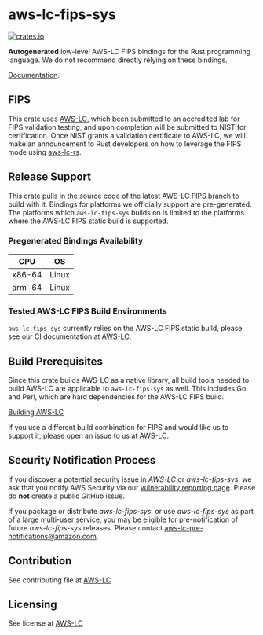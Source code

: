 # aws-lc-fips-sys

[![crates.io](https://img.shields.io/crates/v/aws-lc-fips-sys.svg)](https://crates.io/crates/aws-lc-fips-sys)

**Autogenerated** low-level AWS-LC FIPS bindings for the Rust programming language. We do not recommend directly relying on these bindings.

[Documentation](https://github.com/aws/aws-lc).

## FIPS
This crate uses [AWS-LC](https://github.com/aws/aws-lc/tree/fips-2022-11-02), which been submitted to an accredited lab
for FIPS validation testing, and upon completion will be submitted to NIST for certification. Once NIST grants a
validation certificate to AWS-LC, we will make an announcement to Rust developers on how to leverage the FIPS mode
using [aws-lc-rs](https://crates.io/crates/aws-lc-rs).

## Release Support

This crate pulls in the source code of the latest AWS-LC FIPS branch to build with it. Bindings for platforms we officially support are pre-generated.
The platforms which `aws-lc-fips-sys` builds on is limited to the platforms where the AWS-LC FIPS static build is supported.

### Pregenerated Bindings Availability

CPU|OS
-------------|-------------
x86-64|Linux
arm-64|Linux

### Tested AWS-LC FIPS Build Environments

`aws-lc-fips-sys` currently relies on the AWS-LC FIPS static build, please see our CI documentation at [AWS-LC](https://github.com/aws/aws-lc/tree/main/tests/ci#unit-tests).

## Build Prerequisites

Since this crate builds AWS-LC as a native library, all build tools needed to build AWS-LC are applicable to `aws-lc-fips-sys` as well. This includes Go and Perl, which are hard dependencies for the AWS-LC FIPS build.

[Building AWS-LC](https://github.com/aws/aws-lc/blob/main/BUILDING.md)

If you use a different build combination for FIPS and would like us to support it, please open an issue to us at [AWS-LC](https://github.com/aws/aws-lc/issues/new?assignees=&labels=&template=build-issue.md&title=).

## Security Notification Process

If you discover a potential security issue in *AWS-LC* or *aws-lc-fips-sys*, we ask that you notify AWS
Security via our
[vulnerability reporting page](https://aws.amazon.com/security/vulnerability-reporting/).
Please do **not** create a public GitHub issue.

If you package or distribute *aws-lc-fips-sys*, or use *aws-lc-fips-sys* as part of a large multi-user service,
you may be eligible for pre-notification of future *aws-lc-fips-sys* releases.
Please contact aws-lc-pre-notifications@amazon.com.

## Contribution

See contributing file at [AWS-LC](https://github.com/aws/aws-lc/blob/main/CONTRIBUTING.md)

## Licensing

See license at [AWS-LC](https://github.com/aws/aws-lc/blob/main/LICENSE)

